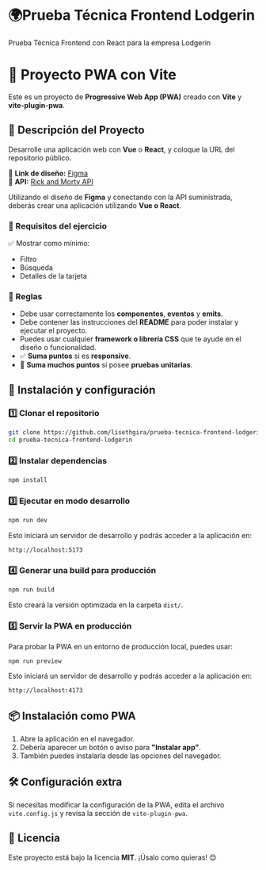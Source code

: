# 🌍Prueba Técnica Frontend Lodgerin
 Prueba Técnica  Frontend con React para la empresa Lodgerin

 # 📌 Proyecto PWA con Vite

Este es un proyecto de **Progressive Web App (PWA)** creado con **Vite** y **vite-plugin-pwa**.

## 📌 Descripción del Proyecto

Desarrolle una aplicación web con **Vue** o **React**, y coloque la URL del repositorio público.

🔗 **Link de diseño:** [Figma](https://www.figma.com/design/JzE2jw1FJd5sbAJesDD6CZ/Reto---ionic?node-id=1-995&m=dev&t=PPt9sEYqgKi4du9G-1)  
🔗 **API:** [Rick and Morty API](https://rickandmortyapi.com/documentation/#rest)

Utilizando el diseño de **Figma** y conectando con la API suministrada, deberás crear una aplicación utilizando **Vue o React**.

### 📌 Requisitos del ejercicio
✅ Mostrar como mínimo:
- Filtro
- Búsqueda
- Detalles de la tarjeta

### 📌 Reglas
- Debe usar correctamente los **componentes**, **eventos** y **emits**.
- Debe contener las instrucciones del **README** para poder instalar y ejecutar el proyecto.
- Puedes usar cualquier **framework o librería CSS** que te ayude en el diseño o funcionalidad.
- ✅ **Suma puntos** si es **responsive**.
- 🚀 **Suma muchos puntos** si posee **pruebas unitarias**.

## 🚀 Instalación y configuración

### 1️⃣ Clonar el repositorio
```sh
git clone https://github.com/lisethgira/prueba-tecnica-frontend-lodgerin
cd prueba-tecnica-frontend-lodgerin
```

### 2️⃣ Instalar dependencias
```sh
npm install
```

### 3️⃣ Ejecutar en modo desarrollo
```sh
npm run dev
```
Esto iniciará un servidor de desarrollo y podrás acceder a la aplicación en:
```
http://localhost:5173
```

### 4️⃣ Generar una build para producción
```sh
npm run build
```
Esto creará la versión optimizada en la carpeta `dist/`.

### 5️⃣ Servir la PWA en producción
Para probar la PWA en un entorno de producción local, puedes usar:
```sh
npm run preview
```
Esto iniciará un servidor de desarrollo y podrás acceder a la aplicación en:
```
http://localhost:4173
```
## 📦 Instalación como PWA
1. Abre la aplicación en el navegador.
2. Debería aparecer un botón o aviso para **"Instalar app"**.
3. También puedes instalarla desde las opciones del navegador.

## 🛠️ Configuración extra
Si necesitas modificar la configuración de la PWA, edita el archivo `vite.config.js` y revisa la sección de `vite-plugin-pwa`.

## 📄 Licencia
Este proyecto está bajo la licencia **MIT**. ¡Úsalo como quieras! 😊



